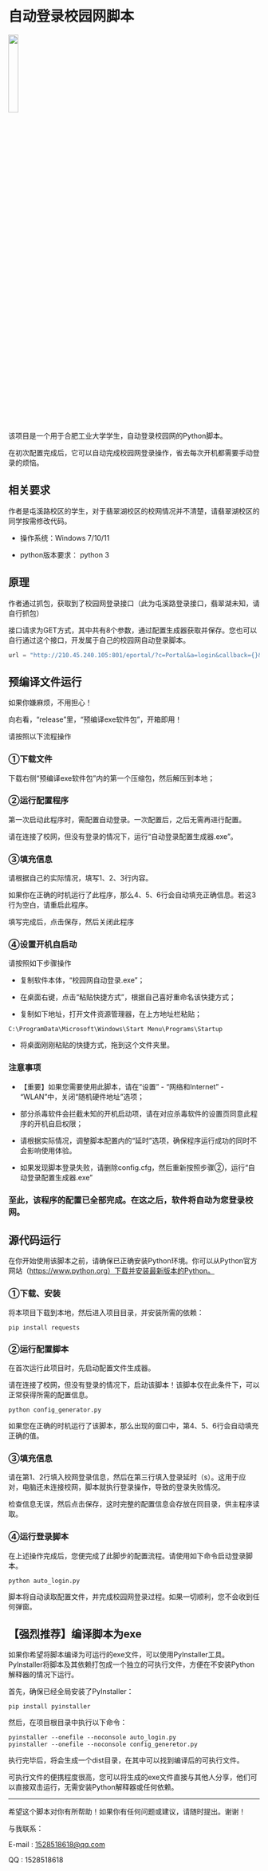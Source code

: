 # 自动登录校园网脚本
<img src="https://www.hfut.edu.cn/images/xh_logo.png" width="20%" height="auto">

该项目是一个用于合肥工业大学学生，自动登录校园网的Python脚本。

在初次配置完成后，它可以自动完成校园网登录操作，省去每次开机都需要手动登录的烦恼。

## 相关要求
作者是屯溪路校区的学生，对于翡翠湖校区的校网情况并不清楚，请翡翠湖校区的同学按需修改代码。

* 操作系统：Windows 7/10/11

* python版本要求： python 3

## 原理

作者通过抓包，获取到了校园网登录接口（此为屯溪路登录接口，翡翠湖未知，请自行抓包）

接口请求为GET方式，其中共有8个参数，通过配置生成器获取并保存。您也可以自行通过这个接口，开发属于自己的校园网自动登录脚本。

```python
url = "http://210.45.240.105:801/eportal/?c=Portal&a=login&callback={}&login_method={}&user_account={}&user_password={}&wlan_user_ip={}&wlan_user_ipv6=&wlan_user_mac={}&wlan_ac_ip={}&wlan_ac_name=&jsVersion=3.3.2&v={}"
```


## 预编译文件运行
如果你嫌麻烦，不用担心！

向右看，“release”里，“预编译exe软件包”，开箱即用！

请按照以下流程操作

### ①下载文件

下载右侧“预编译exe软件包”内的第一个压缩包，然后解压到本地；

### ②运行配置程序

第一次启动此程序时，需配置自动登录。一次配置后，之后无需再进行配置。

请在连接了校网，但没有登录的情况下，运行“自动登录配置生成器.exe”。

### ③填充信息

请根据自己的实际情况，填写1、2、3行内容。

如果你在正确的时机运行了此程序，那么4、5、6行会自动填充正确信息。若这3行为空白，请重启此程序。

填写完成后，点击保存，然后关闭此程序


### ④设置开机自启动

请按照如下步骤操作

* 复制软件本体，“校园网自动登录.exe”；

* 在桌面右键，点击“粘贴快捷方式”，根据自己喜好重命名该快捷方式；

* 复制如下地址，打开文件资源管理器，在上方地址栏粘贴；
```plaintext
C:\ProgramData\Microsoft\Windows\Start Menu\Programs\Startup
```
* 将桌面刚刚粘贴的快捷方式，拖到这个文件夹里。

### 注意事项

* 【重要】如果您需要使用此脚本，请在“设置” - “网络和Internet” - “WLAN”中，关闭“随机硬件地址”选项；

* 部分杀毒软件会拦截未知的开机启动项，请在对应杀毒软件的设置页同意此程序的开机自启权限；

* 请根据实际情况，调整脚本配置内的“延时”选项，确保程序运行成功的同时不会影响使用体验。

* 如果发现脚本登录失败，请删除config.cfg，然后重新按照步骤②，运行“自动登录配置生成器.exe”

### 至此，该程序的配置已全部完成。在这之后，软件将自动为您登录校网。


## 源代码运行
在你开始使用该脚本之前，请确保已正确安装Python环境。你可以从Python官方网站（https://www.python.org）下载并安装最新版本的Python。

### ①下载、安装
将本项目下载到本地，然后进入项目目录，并安装所需的依赖：
```plaintext
pip install requests
```
### ②运行配置脚本
在首次运行此项目时，先启动配置文件生成器。

请在连接了校网，但没有登录的情况下，启动该脚本！该脚本仅在此条件下，可以正常获得所需的配置信息。
```plaintext
python config_generator.py
```
如果您在正确的时机运行了该脚本，那么出现的窗口中，第4、5、6行会自动填充正确的值。

### ③填充信息

请在第1、2行填入校网登录信息，然后在第三行填入登录延时（s）。这用于应对，电脑还未连接校网，脚本就执行登录操作，导致的登录失败情况。

检查信息无误，然后点击保存，这时完整的配置信息会存放在同目录，供主程序读取。


### ④运行登录脚本
在上述操作完成后，您便完成了此脚步的配置流程。请使用如下命令启动登录脚本。
```plaintext
python auto_login.py
```
脚本将自动读取配置文件，并完成校园网登录过程。如果一切顺利，您不会收到任何弹窗。

## 【强烈推荐】编译脚本为exe
如果你希望将脚本编译为可运行的exe文件，可以使用PyInstaller工具。PyInstaller将脚本及其依赖打包成一个独立的可执行文件，方便在不安装Python解释器的情况下运行。

首先，确保已经全局安装了PyInstaller：

```plaintext
pip install pyinstaller
```

然后，在项目根目录中执行以下命令：
```plaintext
pyinstaller --onefile --noconsole auto_login.py
pyinstaller --onefile --noconsole config_generetor.py
```

执行完毕后，将会生成一个dist目录，在其中可以找到编译后的可执行文件。

可执行文件的便携程度很高，您可以将生成的exe文件直接与其他人分享，他们可以直接双击运行，无需安装Python解释器或任何依赖。


--------------
希望这个脚本对你有所帮助！如果你有任何问题或建议，请随时提出。谢谢！

与我联系：

E-mail : 1528518618@qq.com

QQ : 1528518618
